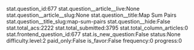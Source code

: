 stat.question_id:677
stat.question__article__live:None
stat.question__article__slug:None
stat.question__title:Map Sum Pairs
stat.question__title_slug:map-sum-pairs
stat.question__hide:False
stat.total_acs:2222
stat.total_submitted:3795
stat.total_column_articles:0
stat.frontend_question_id:677
stat.is_new_question:False
status:None
difficulty.level:2
paid_only:False
is_favor:False
frequency:0
progress:0
